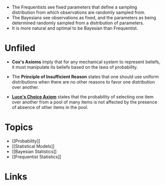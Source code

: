 
* The Frequentists see fixed parameters that define a sampling distribution from which observations are randomly sampled from.
* The Bayesians see observations as fixed, and the parameters as being determined randomly sampled from a distribution of parameters.
* It is more natural and optimal to be Bayesian than Frequentist.

# Unfiled
* **Cox's Axioms** imply that for any mechanical system to represent beliefs, it must manipulate its beliefs based on the laws of probability.

* The **Principle of Insufficient Reason** states that one should use uniform distributions when there are no other reasons to favor one distribution over another.

* **[Luce's Choice Axiom](https://en.wikipedia.org/wiki/Luce%27s_choice_axiom)** states that the probability of selecting one item over another from a pool of many items is not affected by the presence of absence of other items in the pool.



# Topics
* [[Probability]]
* [[Statistical Models]]
* [[Bayesian Statistics]]
* [[Frequentist Statistics]]

# Links